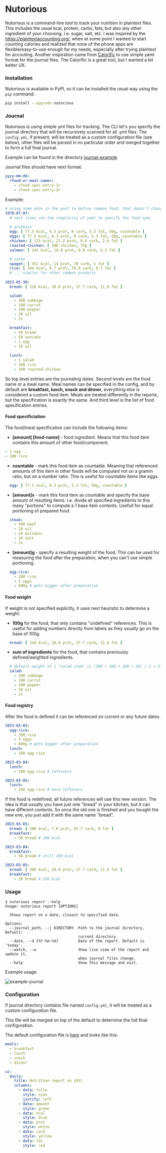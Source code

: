 Nutorious
=========

Nutorious is a command-line tool to track your nutrition in plaintext files. This includes the usual kcal, protein, carbs, fats, but also any other ingredient of your choosing, i.e. sugar, salt, etc. I was inspired by the https://plaintextaccounting.org/, when at some point I wanted to start counting calories and realized that none of the phone apps are flexible/easy-to-use enough for my needs, especially after trying plaintext for accouting. Another inspiration came from [Calorific](https://github.com/peterkeen/calorific) to use simple yaml format for the journal files. The Calorific is a great tool, but I wanted a bit better UX.


### Installation
Nutorious is available in PyPI, so it can be installed the usual way using the `pip` command:
```bash
pip install --upgrade nutorious
```

### Journal
Nutorious is using simple yml files for tracking. The CLI let's you specify the journal directory that will be recursively scanned for all .yml files. The `config.yml`, if present, will be treated as a custom configuration file (see below), other files will be parsed in no particular order and merged together to form a full final journal.

Example can be found in the directory [journal-example](https://github.com/dzmitry-paulenka/nutorious/tree/master/journal-example)

Journal files should have next format:
```yaml
yyyy-mm-dd:
  <food-or-meal-name>:
    - <food-spec-entry-1>
    - <food-spec-entry-2>
```

Example:
```yaml
# using some date in the past to define common food, that doesn't change
1970-07-07:
  # next lines use the simplicity of yaml to specify the food-spec
  
  # proteins
  egg: [ 77.5 kcal, 6.3 prot, 0 carb, 5.3 fat, 50g, countable ]
  eggs: [ 77.5 kcal, 6.3 prot, 0 carb, 5.3 fat, 50g, countable ]
  chicken: [ 115 kcal, 21.2 prot, 0.0 carb, 2.6 fat ]
  roasted-chicken: [ 100 chicken, 75g ]
  salmon: [ 142 kcal, 19.8 prot, 0.0 carb, 6.3 fat ]

  # carbs
  spaget: [ 351 kcal, 14 prot, 70 carb, 1 fat ]
  rice: [ 344 kcal, 6.7 prot, 78.9 carb, 0.7 fat ]
  # ... similar for other common products
  
2023-05-30:
  bread: [ 310 kcal, 10.8 prot, 37.7 carb, 11.6 fat ]

  salad:
    - 300 cabbage
    - 100 carrot
    - 200 pepper
    - 20 oil
    - 2x

  breakfast:
    - 50 bread
    - 50 avocado
    - 1 egg
    - 10 oil
  
  lunch:
    - 1 salad
    - 100 rice
    - 200 roasted-chicken
```

So top level entries are the journaling dates. Second levels are the food name or a meal name. Meal names can be specified in the config, and by default are **breakfast, lunch, snack and dinner**, everything else is considered a custom food item. Meals are treated differently in the reports, but the specification is exactly the same. And third level is the list of food specification entries.


#### Food specificiation
The food/meal specification can include the following items:
* **[amount] [food-name]** - food ingredient. Means that this food item contains this amount of other food/component.
```yaml
- 1 egg
- 100 rice
```
* **countable** - mark this food item as countable. Meaning that referenced amounts of this item in other foods will be computed not on a gramm ratio, but on a number ratio. This is useful for countable items like eggs.
```yaml
  egg: [ 77.5 kcal, 6.3 prot, 5.3 fat, 50g, countable ]
```
* **[amount]x** - mark this food item as countable and specify the base amount of resulting items. I.e. divide all specified ingredients to this many "portions" to compute a 1 base item contents. Usefull for equal portioning of prepared food.
```yaml
  steak:
    - 500 beef
    - 20 oil
    - 20 balsamic
    - 10 salt
    - 2x
```
* **[amount]g** - specify a resulting weight of the food. This can be used for measuring the food after the preparation, when you can't use simple portioning. 
```yaml
  egg-rice:
    - 200 rice
    - 3 eggs
    - 600g # gets bigger after preparation
```

#### Food weight
If weight is not specified explicitly, it uses next heuristic to determine a weight:
* **100g** for the food, that only contains "undefined" references. This is useful for adding numbers directly from labels as they usually go on the base of 100g.
```yaml
  bread: [ 310 kcal, 10.8 prot, 37.7 carb, 11.6 fat ]
```
* **sum of ingredients** for the food, that contains previously defined/weighted ingredients.
```yaml
  # default weight of 1 "salad item" is (300 + 100 + 200 + 20) / 2 = 310
  salad:
    - 300 cabbage
    - 100 carrot
    - 200 pepper
    - 20 oil
    - 2x
```

#### Food registry
After the food is defined it can be referenced on current or any future dates. 
```yaml
2023-03-03:
  egg-rice:
    - 200 rice
    - 3 eggs
    - 600g # gets bigger after preparation
  lunch:
    - 200 egg-rice

2023-03-04:
  lunch:
    - 200 egg-rice # leftovers

2023-03-05:
  lunch:
    - 200 egg-rice # more leftovers
```

If the food is redefined, all future references will use this new version. The idea is that usually you have just one "bread" in your kitchen, but it can have different contents. So once the old one is finished and you bought the new one, you just add it with the same name "bread".
```yaml
2023-03-03:
  bread: [ 200 kcal, 7.6 prot, 42.7 carb, 9 fat ]
  breakfast:
    - 50 bread # 100 kcal 

2023-03-04:
  breakfast:
    - 50 bread # still 100 kcal 

2023-03-05:
  bread: [ 300 kcal, 10.8 prot, 37.7 carb, 11.6 fat ]
  breakfast:
    - 50 bread # 150 kcal 
```

### Usage
```
$ nutorious report --help
Usage: nutorious report [OPTIONS]

  Shows report on a date, closest to specified date.

Options:
  --journal_path, --j DIRECTORY  Path to the journal directory. Default:
                                 current directory.
  --date, --d [%Y-%m-%d]         Date of the report. Default is 'today'.
  --watch, --w                   Show live view of the report and update it,
                                 when journal files change.
  --help                         Show this message and exit.
```

Example usage:

![example-journal](assets/journal-example.png)


### Configuration
If journal directory contains file named `config.yml`, it will be treated as a custom configuration file.

This file will be merged on top of the default to determine the full final configuration.

The default configuration file is [here](https://github.com/dzmitry-paulenka/nutorious/blob/master/src/nutorious/config/default.yml) and looks like this:
```yaml
meals:
  - breakfast
  - lunch
  - snack
  - dinner

ui:
  daily:
    title: Nutrition report on {dt}
    columns:
      - data: title
        style: cyan
        justify: left
      - data: amount
        style: green
      - data: kcal
        style: blue
      - data: prot
        style: white
      - data: carb
        style: yellow
      - data: fat
        style: red
```
